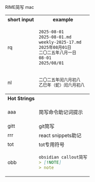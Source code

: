 
RIME简写 mac

<table>
<tr>
<th>short input</th>
<th>example</th>
</tr>

<tr>
<td>rq</td>
<td>

```md
2025-08-01
2025-08-01.md
weekly-2025-17.md
2025年08月01日
二〇二五年八月一日
08-01
2025/08/01
```

</td>
</tr>

<tr>
<td>nl</td>
<td>

```md
二〇二五年闰六月初八
乙巳年（蛇）闰六月初八
```

</td>
</tr>
<tr><th align=left colspan=2>Hot Strings</th></tr>
<tr>
<td>aaa</td>
<td>

简写命令助记词提示

</td>
</tr>

<tr>
<td>gitt</td>
<td>
git简写
</td>
</tr>

<tr>
<td>rrr</td>
<td>
react snippets助记
</td>
</tr>

<tr>
<td>tot</td>
<td>
tot专用符号
</td>
</tr>

<tr>
<td>obb</td>
<td>

```md
obsidian callout简写
> [!NOTE]
> note
```

</td>
</tr>

</table>